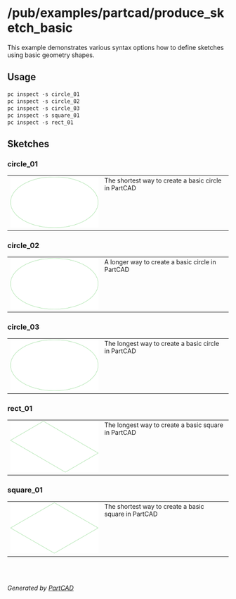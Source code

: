 # /pub/examples/partcad/produce_sketch_basic

This example demonstrates various syntax options how to define sketches using basic geometry shapes.

## Usage
```shell
pc inspect -s circle_01
pc inspect -s circle_02
pc inspect -s circle_03
pc inspect -s square_01
pc inspect -s rect_01
```


## Sketches

### circle_01
<table><tr>
<td valign=top><a href="circle_01.basic"><img src="././circle_01.svg" style="width: auto; height: auto; max-width: 200px; max-height: 200px;"></a></td>
<td valign=top>The shortest way to create a basic circle in PartCAD</td>
</tr></table>

### circle_02
<table><tr>
<td valign=top><a href="circle_02.basic"><img src="././circle_02.svg" style="width: auto; height: auto; max-width: 200px; max-height: 200px;"></a></td>
<td valign=top>A longer way to create a basic circle in PartCAD</td>
</tr></table>

### circle_03
<table><tr>
<td valign=top><a href="circle_03.basic"><img src="././circle_03.svg" style="width: auto; height: auto; max-width: 200px; max-height: 200px;"></a></td>
<td valign=top>The longest way to create a basic circle in PartCAD</td>
</tr></table>

### rect_01
<table><tr>
<td valign=top><a href="rect_01.basic"><img src="././rect_01.svg" style="width: auto; height: auto; max-width: 200px; max-height: 200px;"></a></td>
<td valign=top>The longest way to create a basic square in PartCAD</td>
</tr></table>

### square_01
<table><tr>
<td valign=top><a href="square_01.basic"><img src="././square_01.svg" style="width: auto; height: auto; max-width: 200px; max-height: 200px;"></a></td>
<td valign=top>The shortest way to create a basic square in PartCAD</td>
</tr></table>

<br/><br/>

*Generated by [PartCAD](https://partcad.org/)*
